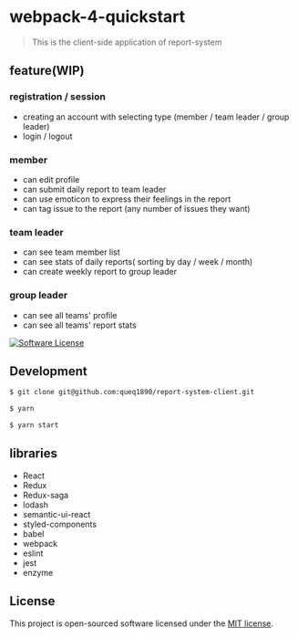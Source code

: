 # webpack-4-quickstart

> This is the client-side application of report-system

## feature(WIP)

### registration / session

- creating an account with selecting type (member / team leader / group leader)
- login / logout

### member

- can edit profile
- can submit daily report to team leader
- can use emoticon to express their feelings in the report
- can tag issue to the report (any number of issues they want)

### team leader

- can see team member list
- can see stats of daily reports( sorting by day / week / month)
- can create weekly report to group leader

### group leader

- can see all teams' profile
- can see all teams' report stats

[![Software License](https://img.shields.io/badge/license-MIT-brightgreen.svg?style=flat)](LICENSE)

## Development

```bash
$ git clone git@github.com:queq1890/report-system-client.git

$ yarn

$ yarn start
```

## libraries

- React
- Redux
- Redux-saga
- lodash
- semantic-ui-react
- styled-components
- babel
- webpack
- eslint
- jest
- enzyme

## License

This project is open-sourced software licensed under the [MIT license](http://opensource.org/licenses/MIT).

